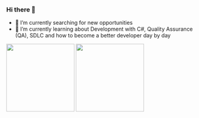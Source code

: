 ### Hi there 👋

- 🔭 I’m currently searching for new opportunities
- 🌱 I’m currently learning about Development with C#, Quality Assurance (QA), SDLC and how to become a better developer day by day

<div>
  <img height="180em" src="https://github-readme-stats.vercel.app/api?username=niubueno&show_icons=true&theme=dracula&inclue_all_commit=true&count_private=true"/>
  <img height="180em" src="https://github-readme-stats.vercel.app/api/top-langs/?username=niubueno&layout=compact&langs_count=16&theme=dracula"/>
</div>
